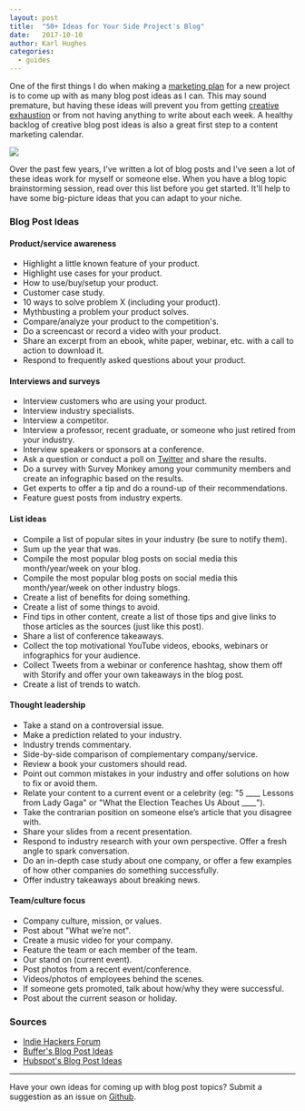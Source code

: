 ```yaml
---
layout: post
title:  "50+ Ideas for Your Side Project's Blog"
date:   2017-10-10
author: Karl Hughes
categories:
  - guides
---
```


One of the first things I do when making a [marketing plan](/marketing-checklist) for a new project is to come up with as many blog post ideas as I can. This may sound premature, but having these ideas will prevent you from getting [creative exhaustion](http://www.writingandwellness.com/2015/09/08/battling-creative-exhaustion-how-to-refill-the-well/) or from not having anything to write about each week. A healthy backlog of creative blog post ideas is also a great first step to a content marketing calendar.

![](https://i.imgur.com/oGQH846.jpg)

Over the past few years, I've written a lot of blog posts and I've seen a lot of these ideas work for myself or someone else. When you have a blog topic brainstorming session, read over this list before you get started. It'll help to have some big-picture ideas that you can adapt to your niche.

### Blog Post Ideas

#### Product/service awareness

- Highlight a little known feature of your product.
- Highlight use cases for your product.
- How to use/buy/setup your product.
- Customer case study.
- 10 ways to solve problem X (including your product).
- Mythbusting a problem your product solves.
- Compare/analyze your product to the competition's.
- Do a screencast or record a video with your product.
- Share an excerpt from an ebook, white paper, webinar, etc. with a call to action to download it.
- Respond to frequently asked questions about your product.

#### Interviews and surveys

- Interview customers who are using your product.
- Interview industry specialists.
- Interview a competitor.
- Interview a professor, recent graduate, or someone who just retired from your industry.
- Interview speakers or sponsors at a conference.
- Ask a question or conduct a poll on [Twitter](https://twitter.com/) and share the results.
- Do a survey with Survey Monkey among your community members and create an infographic based on the results.
- Get experts to offer a tip and do a round-up of their recommendations.
- Feature guest posts from industry experts.

#### List ideas

- Compile a list of popular sites in your industry (be sure to notify them).
- Sum up the year that was.
- Compile the most popular blog posts on social media this month/year/week on your blog.
- Compile the most popular blog posts on social media this month/year/week on other industry blogs.
- Create a list of benefits for doing something.
- Create a list of some things to avoid.
- Find tips in other content, create a list of those tips and give links to those articles as the sources (just like this post).
- Share a list of conference takeaways.
- Collect the top motivational YouTube videos, ebooks, webinars or infographics  for your audience.
- Collect Tweets from a webinar or conference hashtag, show them off with  Storify  and offer your own takeaways in the blog post.
- Create a list of trends to watch.

#### Thought leadership

- Take a stand on a controversial issue.
- Make a prediction related to your industry.
- Industry trends commentary.
- Side-by-side comparison of complementary company/service.
- Review a book your customers should read.
- Point out common mistakes in your industry and offer solutions on how to fix or avoid them.
- Relate your content to a current event or a celebrity (eg: "5 \_\_\_\_ Lessons from Lady Gaga" or "What the Election Teaches Us About \_\_\_\_").
- Take the contrarian position on someone else’s article that you disagree with.
- Share your slides from a recent presentation.
- Respond to industry research with your own perspective. Offer a fresh angle to spark conversation.
- Do an in-depth case study about one company, or offer a few examples of how other companies do something successfully.
- Offer industry takeaways about breaking news.

#### Team/culture focus

- Company culture, mission, or values.
- Post about "What we’re not".
- Create a music video for your company.
- Feature the team or each member of the team.
- Our stand on (current event).
- Post photos from a recent event/conference.
- Videos/photos of employees behind the scenes.
- If someone gets promoted, talk about how/why they were successful.
- Post about the current season or holiday.

### Sources

- [Indie Hackers Forum](https://www.indiehackers.com/forum/post/-KvxhTsIZl26ujOj7bL3)
- [Buffer's Blog Post Ideas](https://blog.bufferapp.com/blogpost-ideas)
- [Hubspot's Blog Post Ideas](https://blog.hubspot.com/blog/tabid/6307/bid/23973/41-fresh-blog-post-ideas-for-your-company-blog.aspx)

-----

Have your own ideas for coming up with blog post topics? Submit a suggestion as an issue on [Github](https://github.com/karllhughes/side-project-marketing/issues).
